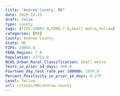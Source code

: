 ```yaml
---
title: "Andrew County, MO"
date: 2020-12-15
draft: false
type: county
tags: [FIPS:29003.0,FEMA:7.0,Small metro,Yellow]
categories: [MO]
County: Andrew County
State: MO
FIPS: 29003.0
FEMA_Region: 7.0
Population: 17712.0
NCHS_Urban_Rural_Classification: Small metro
Tests_in_prior_14_days: 349.0
Fourteen_day_test_rate_per_100000: 1970.0
Percent_Positivity_in_prior_14_days: 0.275
Level: Yellow
url: /states/MO/andrew-county
---
```



